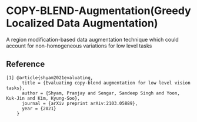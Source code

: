 # COPY-BLEND-Augmentation(Greedy Localized Data Augmentation)
A region modification-based data augmentation technique which could account for non-homogeneous variations for low level tasks

Reference
--
```
[1] @article{shyam2021evaluating,
      title = {Evaluating copy-blend augmentation for low level vision tasks},
      author = {Shyam, Pranjay and Sengar, Sandeep Singh and Yoon, Kuk-Jin and Kim, Kyung-Soo},
      journal = {arXiv preprint arXiv:2103.05889},
      year = {2021}
    }
```
